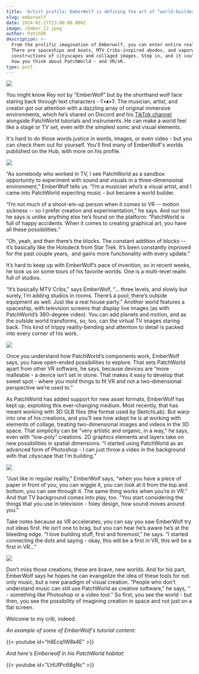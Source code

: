 ```yaml
---
title: 'Artist profile: EmberWolf is defining the art of “world-builder”'
slug: emberwolf
date: 2024-02-27T23:00:00.000Z
image: /Ember_12.jpeg
author: PatchXR
description: >-
  From the prolific imagination of Emberwolf, you can enter entire realities.
  There are spaceships and boats, MTV Cribs-inspired abodes, and vaporwave-style
  constructions of cityscapes and collaged images. Step in, and it could change
  how you think about PatchWorld - and VR/xR.
type: post
---
```


![](/apics/Ember_12.jpeg)

You might know Rey not by “EmberWolf” but by the shorthand wolf face staring back through text characters - ʕ•ᴥ•ʔ. The musician, artist, and creator got our attention with a dazzling array of original immersive environments, which he’s shared on Discord and his [TikTok channel](https://www.tiktok.com/@emberwolfxr) alongside PatchWorld tutorials and instruments. He can make a world feel like a stage or TV set, even with the simplest sonic and visual elements.

It's hard to do those words justice in words, images, or even video - but you can check them out for yourself. You'll find many of EmberWolf's worlds published on the Hub, with more on his profile.

![](/apics/IMG_1513.jpg)

“As somebody who worked in TV, I see PatchWorld as a sandbox opportunity to experiment with sound and visuals in a three-dimensional environment,” EmberWolf tells us. “I’m a musician who’s a visual artist, and I came into PatchWorld expecting music - but became a world builder.

“I’m not much of a shoot-em-up person when it comes to VR -- motion sickness -- so I prefer creation and experimentation,” he says. And our tool he says is unlike anything else he’s found on the platform: “PatchWorld is full of happy accidents. When it comes to creating graphical art, you have all these possibilities.”

“Oh, yeah, and then there’s the blocks. The constant addition of blocks -- it’s basically like the Holodeck from Star Trek. It’s been constantly improved for the past couple years,  and gains more functionality with every update.”

It’s hard to keep up with EmberWolf’s pace of invention, so in recent weeks, he took us on some tours of his favorite worlds. One is a multi-level realm full of studios.

“It’s basically MTV Cribs,” says EmberWolf, “... three levels, and slowly but surely, I’m adding studios in rooms. There’s a pool; there’s outside equipment as well. Just like a real house party.” Another world features a spaceship, with television screens that display live images (as with PatchWorld’s 360-degree video). You can add planets and motion, and as the outside world transforms, so, too, can the virtual TV images staring back. This kind of trippy reality-bending and attention to detail is packed into every corner of his work.

![](/apics/fallenangel.jpg)

Once you understand how PatchWorld’s components work, EmberWolf says, you have open-ended possibilities to explore. That sets PatchWorld apart from other VR software, he says, because devices are “more malleable - a device isn’t set in stone. That makes it easy to develop that sweet spot - where you mold things to fit VR and not a two-dimensional perspective we’re used to.”

As PatchWorld has added support for new asset formats, EmberWolf has kept up, exploiting this ever-changing medium. Most recently, that has meant working with 3D GLB files (the format used by SketchLab). But warp into one of his creations, and you’ll see how adept he is at working with elements of collage, treating two-dimensional images and videos in the 3D space. That simplicity can be “very artistic and organic, in a way,” he says, even with “low-poly” creations. 2D graphics elements and layers take on new possibilities in spatial dimensions: “I started using PatchWorld as an advanced form of Photoshop - I can just throw a video in the background with that cityscape that I’m building.” 

![](/apics/ember-skyline.jpg)

“Just like in regular reality,” EmberWolf says, “when you have a piece of paper in front of you, you can wiggle it, you can look at it from the top and bottom, you can see through it. The same thing works when you’re in VR.” And that TV background comes into play, too. “You start considering the things that you use in television - foley design, how sound moves around you.”

Take notes because as VR accelerates, you can say you saw EmberWolf try out ideas first. He isn’t one to brag, but you can hear he’s aware he’s at the bleeding edge. “I love building stuff, first and foremost,” he says. “I started connecting the dots and saying - okay, this will be a first in VR, this will be a first in VR...”

![](/apics/ember-snow.jpg)

Don’t miss those creations; these are brave, new worlds. And for his part, EmberWolf says he hopes he can evangelize the idea of these tools for not only music, but a new paradigm of visual creation. “People who don’t understand music can still use PatchWorld as creative software,” he says, “ - something like Photoshop or a video tool.” So first, you see the world - but then, you see the possibility of imagining creation in space and not just on a flat screen.

Welcome to my crib, indeed.

*An example of some of EmberWolf's tutorial content:*

{{< youtube id="h8Ecq1W8k4E" >}}

*And here's Emberwolf in his PatchWorld habitat:*

{{< youtube id="LHUfPc68gNc" >}}
